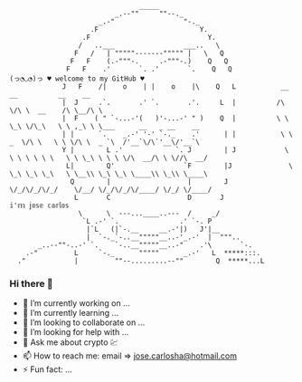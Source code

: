                                     _____
                              _.--""     ""--._                                                       
                          _.-"                 "-._                                                   
                        .F                         Y.                                                 
                      .F                             Y.                                               
                     /   ..___                 ___..   \                                              
                    F   /   | """""-------""""" |   \   Q                                             
                   F   F    (.-"""-.     .-"""-.)    Q   Q                                            
                  F   F    .'       `. .'       `.    Q   Q                  (っ◔◡◔)っ ♥ welcome to my GitHub ♥                                                      
                 J   F    /|    o    | |    o    |\    Q   L           __  __          __    __                         
                 |  J     .`.       .' `.       .'.     L  |          /\ \/\ \  __    /\ \__/\ \                           
                 |  F    ( " `-...-'(   )'-...-' " )    Q  |          \ \ \_\ \/\_\   \ \ ,_\ \ \___      __   _ __    __   
                 | |      `.    _.-' '-' `-._    .'      | |           \ \  _  \/\ \   \ \ \/\ \  _ `\  /'__`\/\`'__\/'__`\ 
                 Y |        L .'             `. J        | J            \ \ \ \ \ \ \   \ \ \_\ \ \ \ \/\  __/\ \ \//\  __/ 
                  L|        Q'                 `F        |J              \ \_\ \_\ \_\   \ \__\\ \_\ \_\ \____\\ \_\\ \____\
                   Q        |                   |        J                \/_/\/_/\/_/    \/__/ \/_/\/_/\/____/ \/_/ \/____/
                    L       C                   D       J                              𝕚'𝕞 𝕛𝕠𝕤𝕖 𝕔𝕒𝕣𝕝𝕠𝕤
                     \      \  ---...____..---  /     _/
                      `L .-' `.               .' `-. P
                       |`L   (|`-.__     __.-'|)   J'|__
                       |  `-._`-..__"""""__..-'_.-'  |  """..
           _..--""-..-' `.    `-..__"""""__..-"    .'\       `-.
        .-"         L     `-._      """""      _.-'   L  *****:::.
      ."            |         ""--.........--""        Q  *****...L

### Hi there 👋

- 🔭 I’m currently working on ...
- 🌱 I’m currently learning ...
- 👯 I’m looking to collaborate on ...
- 🤔 I’m looking for help with ...
- 💬 Ask me about crypto 💹
- 📫 How to reach me: email => jose.carlosha@hotmail.com
- ⚡ Fun fact: ...

